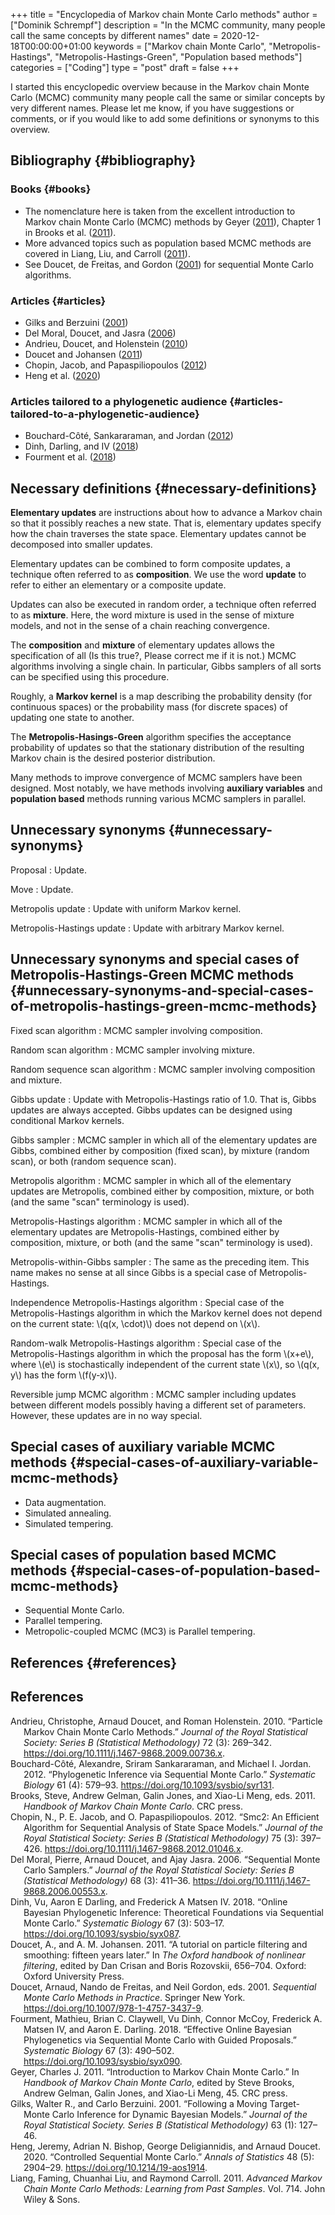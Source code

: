 +++
title = "Encyclopedia of Markov chain Monte Carlo methods"
author = ["Dominik Schrempf"]
description = "In the MCMC community, many people call the same concepts by different names"
date = 2020-12-18T00:00:00+01:00
keywords = ["Markov chain Monte Carlo", "Metropolis-Hastings", "Metropolis-Hastings-Green", "Population based methods"]
categories = ["Coding"]
type = "post"
draft = false
+++

I started this encyclopedic overview because in the Markov chain Monte Carlo
(MCMC) community many people call the same or similar concepts by very different
names. Please let me know, if you have suggestions or comments, or if you would
like to add some definitions or synonyms to this overview.


## Bibliography {#bibliography}


### Books {#books}

-   The nomenclature here is taken from the excellent introduction to Markov chain
    Monte Carlo (MCMC) methods by Geyer (<a href="#citeproc_bib_item_10">2011</a>), Chapter 1 in
    Brooks et al. (<a href="#citeproc_bib_item_3">2011</a>).
-   More advanced topics such as population based MCMC methods are covered in
    Liang, Liu, and Carroll (<a href="#citeproc_bib_item_13">2011</a>).
-   See Doucet, de Freitas, and Gordon (<a href="#citeproc_bib_item_8">2001</a>) for sequential Monte Carlo algorithms.


### Articles {#articles}

-   Gilks and Berzuini (<a href="#citeproc_bib_item_11">2001</a>)
-   Del Moral, Doucet, and Jasra (<a href="#citeproc_bib_item_5">2006</a>)
-   Andrieu, Doucet, and Holenstein (<a href="#citeproc_bib_item_1">2010</a>)
-   Doucet and Johansen (<a href="#citeproc_bib_item_7">2011</a>)
-   Chopin, Jacob, and Papaspiliopoulos (<a href="#citeproc_bib_item_4">2012</a>)
-   Heng et al. (<a href="#citeproc_bib_item_12">2020</a>)


### Articles tailored to a phylogenetic audience {#articles-tailored-to-a-phylogenetic-audience}

-   Bouchard-Côté, Sankararaman, and Jordan (<a href="#citeproc_bib_item_2">2012</a>)
-   Dinh, Darling, and IV (<a href="#citeproc_bib_item_6">2018</a>)
-   Fourment et al. (<a href="#citeproc_bib_item_9">2018</a>)


## Necessary definitions {#necessary-definitions}

**Elementary updates** are instructions about how to advance a Markov chain so
that it possibly reaches a new state. That is, elementary updates specify how
the chain traverses the state space. Elementary updates cannot be decomposed
into smaller updates.

Elementary updates can be combined to form composite updates, a technique often
referred to as **composition**. We use the word **update** to refer to either an
elementary or a composite update.

Updates can also be executed in random order, a technique often referred to as
**mixture**. Here, the word mixture is used in the sense of mixture models, and
not in the sense of a chain reaching convergence.

The **composition** and **mixture** of elementary updates allows the specification
of all (Is this true?, Please correct me if it is not.) MCMC algorithms
involving a single chain. In particular, Gibbs samplers of all sorts can be
specified using this procedure.

Roughly, a **Markov kernel** is a map describing the probability density (for
continuous spaces) or the probability mass (for discrete spaces) of updating one
state to another.

The **Metropolis-Hasings-Green** algorithm specifies the acceptance probability of
updates so that the stationary distribution of the resulting Markov chain is the
desired posterior distribution.

Many methods to improve convergence of MCMC samplers have been designed. Most
notably, we have methods involving **auxiliary variables** and **population based**
methods running various MCMC samplers in parallel.


## Unnecessary synonyms {#unnecessary-synonyms}

Proposal
: Update.

Move
: Update.

Metropolis update
: Update with uniform Markov kernel.

Metropolis-Hastings update
: Update with arbitrary Markov kernel.


## Unnecessary synonyms and special cases of Metropolis-Hastings-Green MCMC methods {#unnecessary-synonyms-and-special-cases-of-metropolis-hastings-green-mcmc-methods}

Fixed scan algorithm
: MCMC sampler involving composition.

Random scan algorithm
: MCMC sampler involving mixture.

Random sequence scan algorithm
: MCMC sampler involving composition and mixture.

Gibbs update
: Update with Metropolis-Hastings ratio of 1.0. That is, Gibbs
    updates are always accepted. Gibbs updates can be designed using conditional
    Markov kernels.

Gibbs sampler
: MCMC sampler in which all of the elementary updates are
    Gibbs, combined either by composition (fixed scan), by mixture (random scan),
    or both (random sequence scan).

Metropolis algorithm
: MCMC sampler in which all of the elementary updates
    are Metropolis, combined either by composition, mixture, or both (and the same
    "scan" terminology is used).

Metropolis-Hastings algorithm
: MCMC sampler in which all of the elementary
    updates are Metropolis-Hastings, combined either by composition, mixture, or
    both (and the same "scan" terminology is used).

Metropolis-within-Gibbs sampler
: The same as the preceding item. This name
    makes no sense at all since Gibbs is a special case of Metropolis-Hastings.

Independence Metropolis-Hastings algorithm
: Special case of the
    Metropolis-Hastings algorithm in which the Markov kernel does not depend on
    the current state: \\(q(x, \cdot)\\) does not depend on \\(x\\).

Random-walk Metropolis-Hastings algorithm
: Special case of the
    Metropolis-Hastings algorithm in which the proposal has the form \\(x+e\\),
    where \\(e\\) is stochastically independent of the current state \\(x\\), so
    \\(q(x, y\\) has the form \\(f(y-x)\\).

Reversible jump MCMC algorithm
: MCMC sampler including updates between
    different models possibly having a different set of parameters. However, these
    updates are in no way special.


## Special cases of auxiliary variable MCMC methods {#special-cases-of-auxiliary-variable-mcmc-methods}

-   Data augmentation.
-   Simulated annealing.
-   Simulated tempering.


## Special cases of population based MCMC methods {#special-cases-of-population-based-mcmc-methods}

-   Sequential Monte Carlo.
-   Parallel tempering.
-   Metropolic-coupled MCMC (MC3) is Parallel tempering.


## References {#references}

## References

<style>.csl-entry{text-indent: -1.5em; margin-left: 1.5em;}</style><div class="csl-bib-body">
  <div class="csl-entry"><a id="citeproc_bib_item_1"></a>Andrieu, Christophe, Arnaud Doucet, and Roman Holenstein. 2010. “Particle Markov Chain Monte Carlo Methods.” <i>Journal of the Royal Statistical Society: Series B (Statistical Methodology)</i> 72 (3): 269–342. <a href="https://doi.org/10.1111/j.1467-9868.2009.00736.x">https://doi.org/10.1111/j.1467-9868.2009.00736.x</a>.</div>
  <div class="csl-entry"><a id="citeproc_bib_item_2"></a>Bouchard-Côté, Alexandre, Sriram Sankararaman, and Michael I. Jordan. 2012. “Phylogenetic Inference via Sequential Monte Carlo.” <i>Systematic Biology</i> 61 (4): 579–93. <a href="https://doi.org/10.1093/sysbio/syr131">https://doi.org/10.1093/sysbio/syr131</a>.</div>
  <div class="csl-entry"><a id="citeproc_bib_item_3"></a>Brooks, Steve, Andrew Gelman, Galin Jones, and Xiao-Li Meng, eds. 2011. <i>Handbook of Markov Chain Monte Carlo</i>. CRC press.</div>
  <div class="csl-entry"><a id="citeproc_bib_item_4"></a>Chopin, N., P. E. Jacob, and O. Papaspiliopoulos. 2012. “Smc2: An Efficient Algorithm for Sequential Analysis of State Space Models.” <i>Journal of the Royal Statistical Society: Series B (Statistical Methodology)</i> 75 (3): 397–426. <a href="https://doi.org/10.1111/j.1467-9868.2012.01046.x">https://doi.org/10.1111/j.1467-9868.2012.01046.x</a>.</div>
  <div class="csl-entry"><a id="citeproc_bib_item_5"></a>Del Moral, Pierre, Arnaud Doucet, and Ajay Jasra. 2006. “Sequential Monte Carlo Samplers.” <i>Journal of the Royal Statistical Society: Series B (Statistical Methodology)</i> 68 (3): 411–36. <a href="https://doi.org/10.1111/j.1467-9868.2006.00553.x">https://doi.org/10.1111/j.1467-9868.2006.00553.x</a>.</div>
  <div class="csl-entry"><a id="citeproc_bib_item_6"></a>Dinh, Vu, Aaron E Darling, and Frederick A Matsen IV. 2018. “Online Bayesian Phylogenetic Inference: Theoretical Foundations via Sequential Monte Carlo.” <i>Systematic Biology</i> 67 (3): 503–17. <a href="https://doi.org/10.1093/sysbio/syx087">https://doi.org/10.1093/sysbio/syx087</a>.</div>
  <div class="csl-entry"><a id="citeproc_bib_item_7"></a>Doucet, A., and A. M. Johansen. 2011. “A tutorial on particle filtering and smoothing: fifteen years later.” In <i>The Oxford handbook of nonlinear filtering</i>, edited by Dan Crisan and Boris Rozovskii, 656–704. Oxford: Oxford University Press.</div>
  <div class="csl-entry"><a id="citeproc_bib_item_8"></a>Doucet, Arnaud, Nando de Freitas, and Neil Gordon, eds. 2001. <i>Sequential Monte Carlo Methods in Practice</i>. Springer New York. <a href="https://doi.org/10.1007/978-1-4757-3437-9">https://doi.org/10.1007/978-1-4757-3437-9</a>.</div>
  <div class="csl-entry"><a id="citeproc_bib_item_9"></a>Fourment, Mathieu, Brian C. Claywell, Vu Dinh, Connor McCoy, Frederick A. Matsen IV, and Aaron E. Darling. 2018. “Effective Online Bayesian Phylogenetics via Sequential Monte Carlo with Guided Proposals.” <i>Systematic Biology</i> 67 (3): 490–502. <a href="https://doi.org/10.1093/sysbio/syx090">https://doi.org/10.1093/sysbio/syx090</a>.</div>
  <div class="csl-entry"><a id="citeproc_bib_item_10"></a>Geyer, Charles J. 2011. “Introduction to Markov Chain Monte Carlo.” In <i>Handbook of Markov Chain Monte Carlo</i>, edited by Steve Brooks, Andrew Gelman, Galin Jones, and Xiao-Li Meng, 45. CRC press.</div>
  <div class="csl-entry"><a id="citeproc_bib_item_11"></a>Gilks, Walter R., and Carlo Berzuini. 2001. “Following a Moving Target-Monte Carlo Inference for Dynamic Bayesian Models.” <i>Journal of the Royal Statistical Society. Series B (Statistical Methodology)</i> 63 (1): 127–46.</div>
  <div class="csl-entry"><a id="citeproc_bib_item_12"></a>Heng, Jeremy, Adrian N. Bishop, George Deligiannidis, and Arnaud Doucet. 2020. “Controlled Sequential Monte Carlo.” <i>Annals of Statistics</i> 48 (5): 2904–29. <a href="https://doi.org/10.1214/19-aos1914">https://doi.org/10.1214/19-aos1914</a>.</div>
  <div class="csl-entry"><a id="citeproc_bib_item_13"></a>Liang, Faming, Chuanhai Liu, and Raymond Carroll. 2011. <i>Advanced Markov Chain Monte Carlo Methods: Learning from Past Samples</i>. Vol. 714. John Wiley &#38; Sons.</div>
</div>
